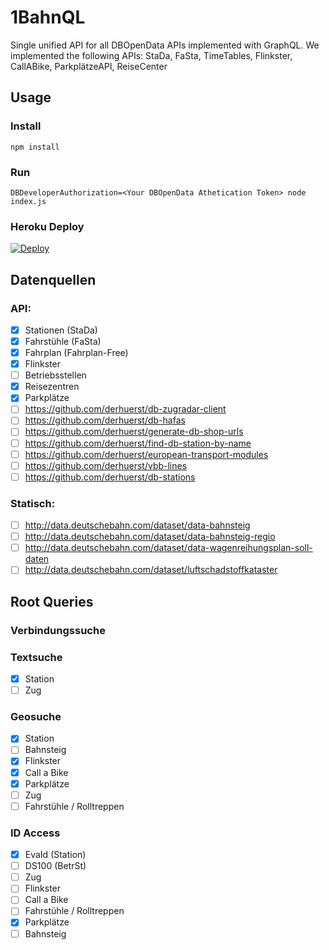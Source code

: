# 1BahnQL
Single unified API for all DBOpenData APIs implemented with GraphQL. We implemented the following APIs: StaDa, FaSta, TimeTables, Flinkster, CallABike, ParkplätzeAPI, ReiseCenter

## Usage
### Install
`npm install`
### Run
`DBDeveloperAuthorization=<Your DBOpenData Athetication Token> node index.js`

### Heroku Deploy
[![Deploy](https://www.herokucdn.com/deploy/button.svg)](https://heroku.com/deploy?template=https://github.com/dennispost/1BahnQL])


## Datenquellen
### API:

- [x] Stationen (StaDa)
- [x] Fahrstühle (FaSta)
- [x] Fahrplan (Fahrplan-Free)
- [x] Flinkster 
- [ ] Betriebsstellen
- [x] Reisezentren
- [x] Parkplätze
- [ ] https://github.com/derhuerst/db-zugradar-client
- [ ] https://github.com/derhuerst/db-hafas
- [ ] https://github.com/derhuerst/generate-db-shop-urls
- [ ] https://github.com/derhuerst/find-db-station-by-name
- [ ] https://github.com/derhuerst/european-transport-modules
- [ ] https://github.com/derhuerst/vbb-lines
- [ ] https://github.com/derhuerst/db-stations

### Statisch:
- [ ] http://data.deutschebahn.com/dataset/data-bahnsteig
- [ ] http://data.deutschebahn.com/dataset/data-bahnsteig-regio
- [ ] http://data.deutschebahn.com/dataset/data-wagenreihungsplan-soll-daten
- [ ] http://data.deutschebahn.com/dataset/luftschadstoffkataster

## Root Queries

### Verbindungssuche

### Textsuche
- [x] Station
- [ ] Zug

### Geosuche
- [x] Station
- [ ] Bahnsteig
- [x] Flinkster
- [x] Call a Bike
- [x] Parkplätze
- [ ] Zug
- [ ] Fahrstühle / Rolltreppen

### ID Access
- [x] EvaId (Station)
- [ ] DS100 (BetrSt)
- [ ] Zug
- [ ] Flinkster
- [ ] Call a Bike
- [ ] Fahrstühle / Rolltreppen
- [x] Parkplätze
- [ ] Bahnsteig
